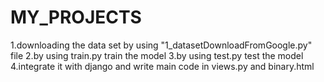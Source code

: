 # MY_PROJECTS
1.downloading the data set by using "1_datasetDownloadFromGoogle.py" file
2.by using train.py train the model
3.by using test.py test the model 
4.integrate it with django and write main code in views.py and binary.html
